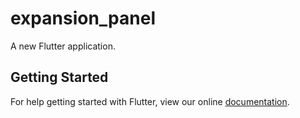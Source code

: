 # expansion_panel

A new Flutter application.

## Getting Started

For help getting started with Flutter, view our online
[documentation](https://flutter.io/).
